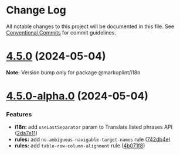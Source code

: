 # Change Log

All notable changes to this project will be documented in this file.
See [Conventional Commits](https://conventionalcommits.org) for commit guidelines.

# [4.5.0](https://github.com/markuplint/markuplint/compare/@markuplint/i18n@4.5.0-alpha.0...@markuplint/i18n@4.5.0) (2024-05-04)

**Note:** Version bump only for package @markuplint/i18n

# [4.5.0-alpha.0](https://github.com/markuplint/markuplint/compare/@markuplint/i18n@4.4.0...@markuplint/i18n@4.5.0-alpha.0) (2024-05-04)

### Features

- **i18n:** add `useLastSeparator` param to Translate listed phrases API ([2da7e11](https://github.com/markuplint/markuplint/commit/2da7e11e9838af4cf7bde64725c43a5d08a2e0a1))
- **rules:** add `no-ambiguous-navigable-target-names` rule ([742db4e](https://github.com/markuplint/markuplint/commit/742db4eb98b8f27e8a1f6a82d3b6541871e02a5c))
- **rules:** add `table-row-column-alignment` rule ([4b071f8](https://github.com/markuplint/markuplint/commit/4b071f8d7dae0f1500e1a77046b289489eb5a598))
